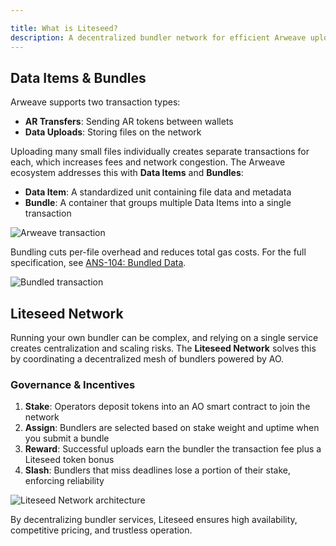 ```yaml
---

title: What is Liteseed?
description: A decentralized bundler network for efficient Arweave uploads
---
```


## Data Items & Bundles

Arweave supports two transaction types:

* **AR Transfers**: Sending AR tokens between wallets
* **Data Uploads**: Storing files on the network

Uploading many small files individually creates separate transactions for each, which increases fees and network congestion. The Arweave ecosystem addresses this with **Data Items** and **Bundles**:

* **Data Item**: A standardized unit containing file data and metadata
* **Bundle**: A container that groups multiple Data Items into a single transaction

![Arweave transaction](https://ucarecdn.com/ffe24af7-4b6c-4bcf-85e7-dfc4c52f0036/arweavetransaction6.png)

Bundling cuts per-file overhead and reduces total gas costs. For the full specification, see [ANS-104: Bundled Data](https://github.com/ArweaveTeam/arweave-standards/blob/master/ans/ANS-104.md).

![Bundled transaction](https://ucarecdn.com/4e17c0c6-4a74-4337-b38e-b9bcc3a24a81/bundledarweavetransaction3.png)

## Liteseed Network

Running your own bundler can be complex, and relying on a single service creates centralization and scaling risks. The **Liteseed Network** solves this by coordinating a decentralized mesh of bundlers powered by AO.

### Governance & Incentives

1. **Stake**: Operators deposit tokens into an AO smart contract to join the network
2. **Assign**: Bundlers are selected based on stake weight and uptime when you submit a bundle
3. **Reward**: Successful uploads earn the bundler the transaction fee plus a Liteseed token bonus
4. **Slash**: Bundlers that miss deadlines lose a portion of their stake, enforcing reliability

![Liteseed Network architecture](https://ucarecdn.com/d91f67cb-7d4c-4903-a06a-5d11da7571ce/liteseedarweavetransaction1.png)

By decentralizing bundler services, Liteseed ensures high availability, competitive pricing, and trustless operation.
